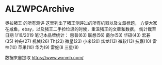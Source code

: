 # ALZWPCArchive
奥拉猪王 的所有测评
这里列出了猪王测评过的所有机器以及文章标题， 方便大家在咸鱼，ebay，以及猪王二手捡垃圾的时候，重温猪王的文章和数据。
统计截至日期 1/16/2019
笔记本品牌统计：
惠普(63) 
联想(56) 
戴尔(53) 
华硕(43) 
宏碁(35) 
神舟(27) 
机械(26) 
Th(23) 
微星(23) 
小米(20) 
炫龙(13) 
微软(13) 
技嘉(10) 
雷神(10) 
苹果(10) 
华为(9) 
雷蛇(8 
三星(8) 


数据来自提取 https://www.wxnmh.com/
